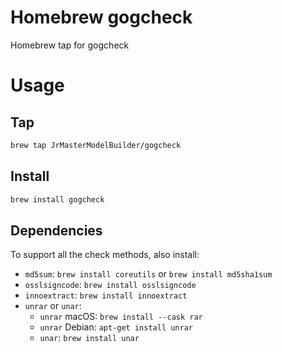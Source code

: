 # Homebrew gogcheck

Homebrew tap for gogcheck

# Usage

## Tap

```sh
brew tap JrMasterModelBuilder/gogcheck
```

## Install

```sh
brew install gogcheck
```

## Dependencies

To support all the check methods, also install:

-   `md5sum`: `brew install coreutils` or `brew install md5sha1sum`
-   `osslsigncode`: `brew install osslsigncode`
-   `innoextract`: `brew install innoextract`
-   `unrar` or `unar`:
    -   `unrar` macOS: `brew install --cask rar`
    -   `unrar` Debian: `apt-get install unrar`
    -   `unar`: `brew install unar`
